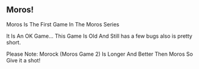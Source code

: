 ## Moros!

Moros Is The First Game In The Moros Series 

It Is An OK Game... This Game Is Old And Still has a few bugs also is pretty short.

Please Note:
Morock (Moros Game 2) Is Longer And Better Then Moros So Give it a shot!
